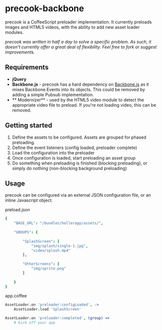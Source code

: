 # precook-backbone
precook is a CoffeeScript preloader implementation. It currently preloads images and HTML5 videos, with the ability to add new asset loader modules.

_precook was written in half a day to solve a specific problem. As such, it doesn't currently offer a great deal of flexibility. Feel free to fork or suggest improvements._

## Requirements
* **jQuery**
* **Backbone.js** - precook has a hard dependency on [Backbone.js](/documentcloud/backbone) as it mixes Backbone.Events into its objects. This could be removed by adding a simple Pubsub implementation.
* ** Modernizer** - used by the HTML5 video module to detect the appropriate video file to preload. If you're not loading video, this can be removed.

## Getting started
1. Define the assets to be configured. Assets are grouped for phased preloading.
2. Define the event listeners (config loaded, preloader complete)
3. Load the configuration into the preloader
4. Once configuration is loaded, start preloading an asset group
5. Do something when preloading is finished (blocking preloading), or simply do nothing (non-blocking background preloading)

## Usage
precook can be configured via an external JSON configuration file, or an inline Javascript object.

preload.json

```coffeescript
{
    "BASE_URL": "/bundles/hollerapp/assets/",
    
    "GROUPS": {
        
        "SplashScreen": [
            "img/splash/single-1.jpg",
            "video/splash.mp4"
        ],
        
        "OtherScreens": [
            "img/sprite.png"
        ]
        
    }
}
```

app.coffee

```coffeescript
AssetLoader.on 'preloader:configLoaded', ->
    AssetLoader.load 'SplashScreen'

AssetLoader.on 'preloader:completed', (group) =>
    # kick off your app
```
